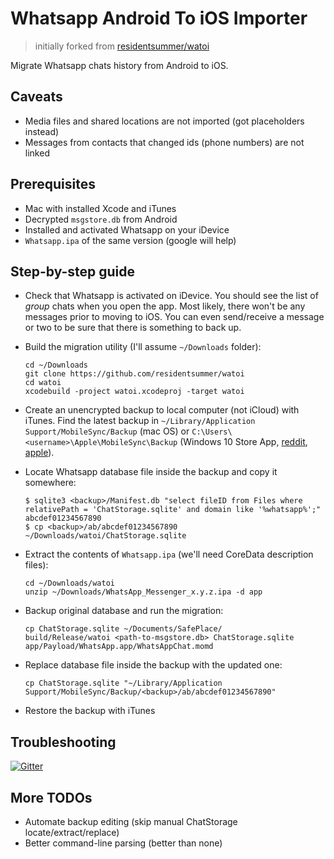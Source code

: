 # Whatsapp Android To iOS Importer

> initially forked from [residentsummer/watoi](https://github.com/residentsummer/watoi)

Migrate Whatsapp chats history from Android to iOS.

## Caveats

* Media files and shared locations are not imported (got placeholders instead)
* Messages from contacts that changed ids (phone numbers) are not linked

## Prerequisites

* Mac with installed Xcode and iTunes
* Decrypted `msgstore.db` from Android
* Installed and activated Whatsapp on your iDevice
* `Whatsapp.ipa` of the same version (google will help)

## Step-by-step guide

* Check that Whatsapp is activated on iDevice. You should see the list of *group* chats
  when you open the app. Most likely, there won't be any messages prior to moving to iOS.
  You can even send/receive a message or two to be sure that there is something to back up.
* Build the migration utility (I'll assume `~/Downloads` folder):

      cd ~/Downloads
      git clone https://github.com/residentsummer/watoi
      cd watoi
      xcodebuild -project watoi.xcodeproj -target watoi

* Create an unencrypted backup to local computer (not iCloud) with iTunes.
  Find the latest backup in `~/Library/Application Support/MobileSync/Backup` (mac OS) or `C:\Users\<username>\Apple\MobileSync\Backup` (Windows 10 Store App, [reddit](https://www.reddit.com/r/apple/comments/8ozde8/itunes_from_windows_store_backup_location/), [apple](https://support.apple.com/en-us/HT204215)).
* Locate Whatsapp database file inside the backup and copy it somewhere:

      $ sqlite3 <backup>/Manifest.db "select fileID from Files where relativePath = 'ChatStorage.sqlite' and domain like '%whatsapp%';"
      abcdef01234567890
      $ cp <backup>/ab/abcdef01234567890 ~/Downloads/watoi/ChatStorage.sqlite

* Extract the contents of `Whatsapp.ipa` (we'll need CoreData description files):

      cd ~/Downloads/watoi
      unzip ~/Downloads/WhatsApp_Messenger_x.y.z.ipa -d app

* Backup original database and run the migration:

      cp ChatStorage.sqlite ~/Documents/SafePlace/
      build/Release/watoi <path-to-msgstore.db> ChatStorage.sqlite app/Payload/WhatsApp.app/WhatsAppChat.momd

* Replace database file inside the backup with the updated one:

      cp ChatStorage.sqlite "~/Library/Application Support/MobileSync/Backup/<backup>/ab/abcdef01234567890"

* Restore the backup with iTunes

## Troubleshooting

[![Gitter](https://badges.gitter.im/gitterHQ/gitter.svg)](https://gitter.im/residentsummer_watoi/Lobby?utm_source=badge&utm_medium=badge&utm_campaign=pr-badge)

## More TODOs

* Automate backup editing (skip manual ChatStorage locate/extract/replace)
* Better command-line parsing (better than none)
